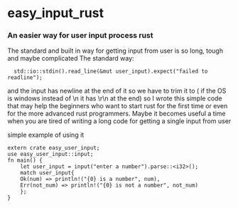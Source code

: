 # easy_input_rust
### An easier way for user input process rust
The standard and built in way for getting input from user is so long, tough and maybe complicated
The standard way:
```
  std::io::stdin().read_line(&mut user_input).expect("failed to readline");
```
and the input has newline at the end of it so we have to trim it to ( if the OS is windows instead of \n it has \r\n at the end)
so I wrote this simple code that may help the beginners who want to start rust for the first time or even for the more advanced rust programmers.
Maybe it becomes useful a time when you are tired of writing a long code for getting a single input from user

simple example of using it
```
extern crate easy_user_input;
use easy_user_input::input;
fn main() {
    let user_input = input("enter a number").parse::<i32>();
    match user_input{
    Ok(num) => println!("{0} is a number", num),
    Err(not_num) => println!("{0} is not a number", not_num)
    };
}
